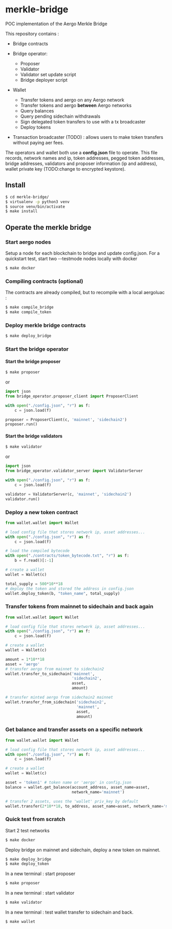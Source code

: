 # merkle-bridge
POC implementation of the Aergo Merkle Bridge

This repository contains :
* Bridge contracts


* Bridge operator:
  * Proposer
  * Validator
  * Validator set update script
  * Bridge deployer script


* Wallet
  * Transfer tokens and aergo on any Aergo network
  * Transfer tokens and aergo **between** Aergo networks
  * Query balances
  * Query pending sidechain withdrawals
  * Sign delegated token transfers to use with a tx broadcaster
  * Deploy tokens


* Transaction broadcaster (TODO) : allows users to make token transfers without paying aer fees.

The operators and wallet both use a **config.json** file to operate. This file records, network names and ip, token addresses, pegged token addresses, bridge addresses, validators and proposer information (ip and address), wallet private key (TODO:change to encrypted keystore).

## Install
```sh
$ cd merkle-bridge/
$ virtualenv -p python3 venv
$ source venv/bin/activate
$ make install
```

## Operate the merkle bridge
### Start aergo nodes
Setup a node for each blockchain to bridge and update config.json.
For a quickstart test, start two --testmode nodes locally with docker
```sh
$ make docker
```
### Compiling contracts (optional)
The contracts are already compiled, but to recompile with a local aergoluac :
```sh
$ make compile_bridge
$ make compile_token
```
### Deploy merkle bridge contracts
```sh
$ make deploy_bridge
```
### Start the bridge operator
#### Start the bridge proposer
```sh
$ make proposer
```
or
``` py
import json
from bridge_operator.proposer_client import ProposerClient

with open("./config.json", "r") as f:
    c = json.load(f)

proposer = ProposerClient(c, 'mainnet', 'sidechain2')
proposer.run()
```
#### Start the bridge validators
```sh
$ make validator
```
or
``` py
import json
from bridge_operator.validator_server import ValidatorServer

with open("./config.json", "r") as f:
    c = json.load(f)

validator = ValidatorServer(c, 'mainnet', 'sidechain2')
validator.run()
```

### Deploy a new token contract
```py
from wallet.wallet import Wallet

# load config file that stores network ip, asset addresses...
with open("./config.json", "r") as f:
    c = json.load(f)

# load the compiled bytecode
with open("./contracts/token_bytecode.txt", "r") as f:
    b = f.read()[:-1]

# create a wallet
wallet = Wallet(c)

total_supply = 500*10**18
# deploy the token and stored the address in config.json
wallet.deploy_token(b, "token_name", total_supply)
```

### Transfer tokens from mainnet to sidechain and back again
``` py
from wallet.wallet import Wallet

# load config file that stores network ip, asset addresses...
with open("./config.json", "r") as f:
    c = json.load(f)

# create a wallet
wallet = Wallet(c)

amount = 1*10**18
asset = 'aergo'
# transfer aergo from mainnet to sidechain2
wallet.transfer_to_sidechain('mainnet',
                             'sidechain2',
                             asset,
                             amount)

# transfer minted aergo from sidechain2 mainnet
wallet.transfer_from_sidechain('sidechain2',
                               'mainnet',
                               asset,
                               amount)
```

### Get balance and transfer assets on a specific network
``` py
from wallet.wallet import Wallet

# load config file that stores network ip, asset addresses...
with open("./config.json", "r") as f:
    c = json.load(f)

# create a wallet
wallet = Wallet(c)

asset = 'token1' # token name or 'aergo' in config.json
balance = wallet.get_balance(account_address, asset_name=asset,
                             network_name='mainnet')

# transfer 2 assets, uses the 'wallet' priv_key by default
wallet.transfer(2*10**18, to_address, asset_name=asset, network_name='mainnet')
```

### Quick test from scratch
Start 2 test networks
```sh
$ make docker
```

Deploy bridge on mainnet and sidechain, deploy a new token on mainnet.
```sh
$ make deploy_bridge
$ make deploy_token
```
In a new terminal : start proposer
```sh
$ make proposer
```
In a new terminal : start validator
```sh
$ make validator
```
In a new terminal : test wallet transfer to sidechain and back.
```sh
$ make wallet
```
